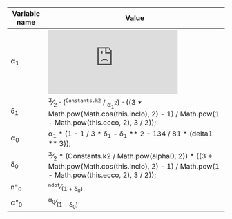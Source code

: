 Variable name | Value
------------- | -----
α<sub>1</sub> | ![alt](https://latex.codecogs.com/png.latex?%28%5Cfrac%7BConstants.ke%7D%7Bno%7D%29%5E%5Cfrac%7B2%7D%7B3%7D.png)
δ<sub>1</sub> | <sup>3</sup>⁄<sub>2</sub> ⋅ (<sup>`Constants.k2`</sup> / <sub>α<sub>1</sub><sup>2</sup></sub>) ⋅ ((3 * Math.pow(Math.cos(this.inclo), 2) - 1) / Math.pow(1 - Math.pow(this.ecco, 2), 3 / 2));
α<sub>0</sub> | α<sub>1</sub> * (1 - 1 / 3 * δ<sub>1</sub> - δ<sub>1</sub> ** 2 - 134 / 81 * (delta1 ** 3));
δ<sub>0</sub> | <sup>3</sup>⁄<sub>2</sub> * (Constants.k2 / Math.pow(alpha0, 2)) * ((3 * Math.pow(Math.cos(this.inclo), 2) - 1) / Math.pow(1 - Math.pow(this.ecco, 2), 3 / 2));
n"<sub>0</sub> | <sup>`ndot`</sup>⁄<sub>(1 + δ<sub>0</sub>)</sub>
α"<sub>0</sub> | <sup>α<sub>0</sub></sup>⁄<sub>(1 - δ<sub>0</sub>)</sub>